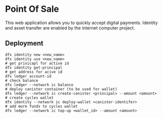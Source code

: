 # Point Of Sale

This web application allows you to quickly accept digital payments. Identity and asset transfer are enabled by the internet computer project.

## Deployment

```{bash}
dfx identity new <new_name>
dfx identity use <new_name>
# get prinicapl for active id
dfx identity get-principal
# get address for acive id
dfx ledger account-id
# check balance
dfx ledger --network ic balance
# deploy canister container (to be used for wallet)
dfx ledger --network ic create-canister <principal> --amount <amount>
# create cycles wallet
dfx identity --network ic deploy-wallet <canister-identifer>
# add more funds to cycles wallet
dfx ledger --network ic top-up <wallet_id> --amount <amount>
```
